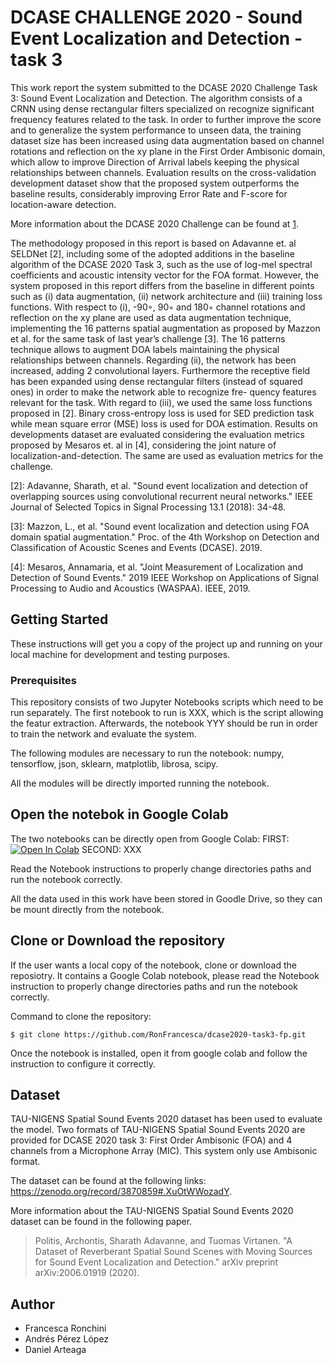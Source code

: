 # DCASE CHALLENGE 2020 - Sound Event Localization and Detection - task 3

This work report the system submitted to the DCASE 2020 Challenge Task 3: Sound Event Localization and Detection. The algorithm consists of a CRNN using dense rectangular filters specialized on recognize significant frequency features related to the task. In order to further improve the score and to generalize the system performance to unseen data, the training dataset size has been increased using data augmentation based on channel rotations and reflection on the xy plane in the First Order Ambisonic domain, which allow to improve Direction of Arrival labels keeping the physical relationships between channels. Evaluation results on the cross-validation development dataset show that the proposed system outperforms the baseline results, considerably improving Error Rate and F-score for location-aware detection.

More information about the DCASE 2020 Challenge can be found at [1].

The methodology proposed in this report is based on Adavanne et. al SELDNet [2], including some of the adopted additions in the baseline algorithm of the DCASE 2020 Task 3, such as the use of log-mel spectral coefficients and acoustic intensity vector for the FOA format. However, the system proposed in this report differs from the baseline in different points such as (i) data augmentation, (ii) network architecture and (iii) training loss functions. With respect to (i), -90◦, 90◦ and 180◦ channel rotations and reflection on the xy plane are used as data augmentation technique, implementing the 16 patterns spatial augmentation as proposed by Mazzon et al. for the same task of last year’s challenge [3]. The 16 patterns technique allows to augment DOA labels maintaining the physical relationships between channels. Regarding (ii), the network has been increased, adding 2 convolutional layers. Furthermore the receptive field has been expanded using dense rectangular filters (instead of squared ones) in order to make the network able to recognize fre- quency features relevant for the task. With regard to (iii), we used the same loss functions proposed in [2]. Binary cross-entropy loss is used for SED prediction task while mean square error (MSE) loss is used for DOA estimation.
Results on developments dataset are evaluated considering the evaluation metrics proposed by Mesaros et. al in [4], considering the joint nature of localization-and-detection. The same are used as evaluation metrics for the challenge.

[1]: http://dcase.community/challenge2020/task-sound-event-localization-and-detection 
[2]: Adavanne, Sharath, et al. "Sound event localization and detection of overlapping sources using convolutional recurrent neural networks." IEEE Journal of Selected Topics in Signal Processing 13.1 (2018): 34-48.

[3]: Mazzon, L., et al. "Sound event localization and detection using FOA domain spatial augmentation." Proc. of the 4th Workshop on Detection and Classification of Acoustic Scenes and Events (DCASE). 2019.

[4]: Mesaros, Annamaria, et al. "Joint Measurement of Localization and Detection of Sound Events." 2019 IEEE Workshop on Applications of Signal Processing to Audio and Acoustics (WASPAA). IEEE, 2019.

## Getting Started

These instructions will get you a copy of the project up and running on your local machine for development and testing purposes. 

### Prerequisites
This repository consists of two Jupyter Notebooks scripts which need to be run separately. 
The first notebook to run is XXX, which is the script allowing the featur extraction. 
Afterwards, the notebook YYY should be run in order to train the network and evaluate the system.  

The following modules are necessary to run the notebook: numpy, tensorflow, json, sklearn, matplotlib, librosa, scipy.

All the modules will be directly imported running the notebook.


## Open the notebok in Google Colab

The two notebooks can be directly open from Google Colab: 
FIRST: [![Open In Colab](https://colab.research.google.com/assets/colab-badge.svg)](https://colab.research.google.com/github/RonFrancesca/Analysis_Essentia_models-MTG_Jamendo-dataset/blob/master/LargeScale-Dataset-ClassificationRonchini.ipynb)
SECOND: XXX

Read the Notebook instructions to properly change directories paths and run the notebook correctly.

All the data used in this work have been stored in Goodle Drive, so they can be mount directly from the notebook. 

## Clone or Download the repository 

If the user wants a local copy of the notebook, clone or download the reposiotry.
It contains a Google Colab notebook, please read the Notebook instruction to properly change directories paths and run the notebook correctly.

Command to clone the repository:
```
$ git clone https://github.com/RonFrancesca/dcase2020-task3-fp.git
```
Once the notebook is installed, open it from google colab and follow the instruction to configure it correctly. 

 

## Dataset

TAU-NIGENS Spatial Sound Events 2020 dataset has been used to evaluate the model. 
Two formats of TAU-NIGENS Spatial Sound Events 2020 are provided for DCASE 2020 task 3:  First Order Ambisonic (FOA) and 4 channels from a Microphone Array (MIC). This system only use Ambisonic format.


The dataset can be found at the following links: https://zenodo.org/record/3870859#.XuOtWWozadY. 

More information about the TAU-NIGENS Spatial Sound Events 2020 dataset can be found in the following paper. 

> Politis, Archontis, Sharath Adavanne, and Tuomas Virtanen. "A Dataset of Reverberant Spatial Sound Scenes with Moving Sources for Sound Event Localization and Detection." arXiv preprint arXiv:2006.01919 (2020).


## Author 
- Francesca Ronchini
- Andrés Pérez López
- Daniel Arteaga


